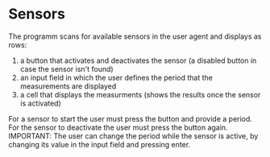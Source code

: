 # Sensors

The programm scans for available sensors in the user agent and displays as rows:

1. a button that activates and deactivates the sensor (a disabled button in case the sensor isn't found)
2. an input field in which the user defines the period that the measurements are displayed
3. a cell that displays the measurments (shows the results once the sensor is activated)

For a sensor to start the user must press the button and provide a period. 
For the sensor to deactivate the user must press the button again.
IMPORTANT: The user can change the period while the sensor is active, by changing its value in the input field and pressing enter.
